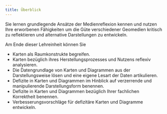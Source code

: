 ```yaml
---
title: Überblick
---
```


Sie lernen grundlegende Ansätze der Medienreflexion kennen und nutzen Ihre erworbenen Fähigkeiten um die Güte verschiedener Geomedien kritisch zu reflektieren und alternative Darstellungen zu entwickeln.

<!--more-->

Am Ende dieser Lehreinheit können Sie
  * Karten als Raumkonstrukte begreifen.
  * Karten bezüglich ihres Herstellungsprozesses und Nutzens reflexiv analysieren.
  * Die Datengrundlage von Karten und Diagrammen aus der Darstellungsweise lösen und eine eigene Lesart der Daten artikulieren.
  * Defizite in Karten und Diagrammen im Hinblick auf verzerrende und manipulierende Darstellungsform benennen.
  * Defizite in Karten und Diagrammen bezüglich Ihrer fachlichen Korrektheit benennen.
  * Verbesserungsvorschläge für defizitäre Karten und Diagramme entwickeln.
